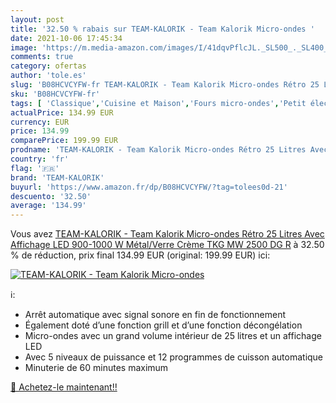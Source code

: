 ```yaml
---
layout: post
title: '32.50 % rabais sur TEAM-KALORIK - Team Kalorik Micro-ondes '
date: 2021-10-06 17:45:34
image: 'https://m.media-amazon.com/images/I/41dqvPflcJL._SL500_._SL400_.jpg'
comments: true
category: ofertas
author: 'tole.es'
slug: 'B08HCVCYFW-fr TEAM-KALORIK - Team Kalorik Micro-ondes Rétro 25 Litres...'
sku: 'B08HCVCYFW-fr'
tags: [ 'Classique','Cuisine et Maison','Fours micro-ondes','Petit électroménager','team-kalorik', ]
actualPrice: 134.99 EUR
currency: EUR
price: 134.99
comparePrice: 199.99 EUR
prodname: 'TEAM-KALORIK - Team Kalorik Micro-ondes Rétro 25 Litres Avec Affichage LED  900-1000 W  Métal/Verre  Crème  TKG MW 2500 DG R'
country: 'fr'
flag: '🇫🇷'
brand: 'TEAM-KALORIK'
buyurl: 'https://www.amazon.fr/dp/B08HCVCYFW/?tag=tolees0d-21'
descuento: '32.50'
average: '134.99'
---
```


Vous avez [TEAM-KALORIK - Team Kalorik Micro-ondes Rétro 25 Litres Avec Affichage LED  900-1000 W  Métal/Verre  Crème  TKG MW 2500 DG R](https://www.amazon.fr/dp/B08HCVCYFW/?tag=tolees0d-21)  à  32.50 % de réduction, prix final  134.99 EUR (original: 199.99 EUR) ici:

[![TEAM-KALORIK - Team Kalorik Micro-ondes ](https://m.media-amazon.com/images/I/41dqvPflcJL._SL500_._SL400_.jpg)](https://www.amazon.fr/dp/B08HCVCYFW/?tag=tolees0d-21)

ℹ️:

- Arrêt automatique avec signal sonore en fin de fonctionnement
- Également doté d’une fonction grill et d’une fonction décongélation
- Micro-ondes avec un grand volume intérieur de 25 litres et un affichage LED
- Avec 5 niveaux de puissance et 12 programmes de cuisson automatique
- Minuterie de 60 minutes maximum

[🛒 Achetez-le maintenant!!](https://www.amazon.fr/dp/B08HCVCYFW/?tag=tolees0d-21)
